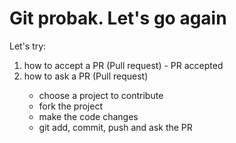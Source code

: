 # Git probak. Let's go again

Let's try:
<ol>
<li>how to accept a PR (Pull request) - PR accepted</li>
<li>how to ask a PR (Pull request)</li>
  <ul>
    <li>choose a project to contribute</li>
    <li>fork the project</li>
    <li>make the code changes</li>
    <li>git add, commit, push and ask the PR</li>
  </ul>
</ol>
